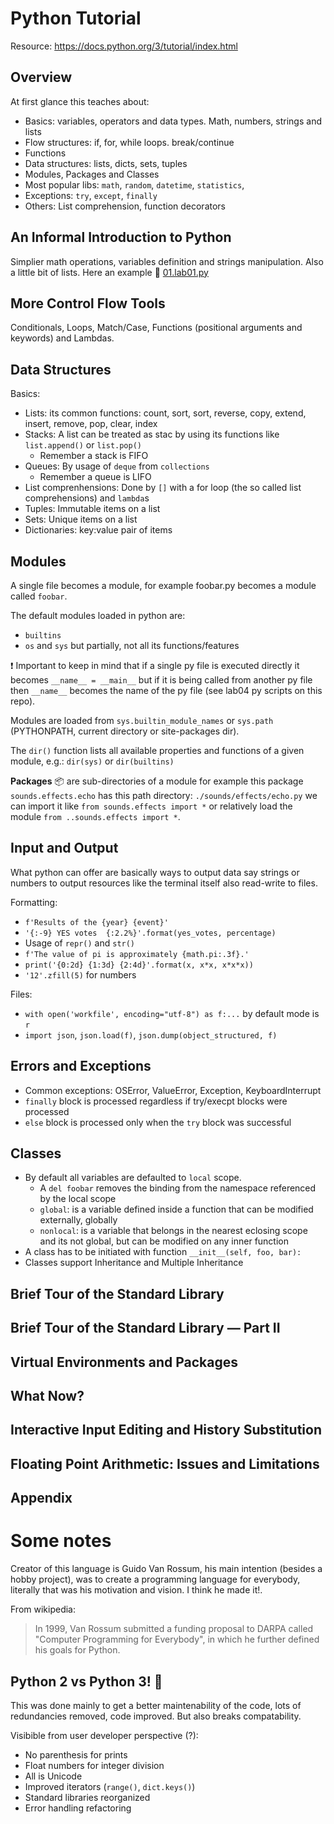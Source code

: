 # Python Tutorial
Resource: https://docs.python.org/3/tutorial/index.html

## Overview
At first glance this teaches about:
- Basics: variables, operators and data types. Math, numbers, strings and lists
- Flow structures: if, for, while loops. break/continue
- Functions
- Data structures: lists, dicts, sets, tuples
- Modules, Packages and Classes
- Most popular libs: `math`, `random`, `datetime`, `statistics`, 
- Exceptions: `try`, `except`, `finally`
- Others: List comprehension, function decorators 

## An Informal Introduction to Python
Simplier math operations, variables definition and strings manipulation. Also a little bit of lists. Here an example :link: [01.lab01.py](01.lab01.py)

## More Control Flow Tools
Conditionals, Loops, Match/Case, Functions (positional arguments and keywords) and Lambdas.

## Data Structures
Basics:
- Lists: its common functions: count, sort, sort, reverse, copy, extend, insert, remove, pop, clear, index
- Stacks: A list can be treated as stac by using its functions like `list.append()` or `list.pop()`
    - Remember a stack is FIFO
- Queues: By usage of `deque` from `collections`
    - Remember a queue is LIFO
- List comprenhensions: Done by `[]` with a for loop (the so called list comprehensions) and `lambda`s
- Tuples: Immutable items on a list
- Sets: Unique items on a list
- Dictionaries: key:value pair of items

## Modules
A single file becomes a module, for example foobar.py becomes a module called `foobar`.

The default modules loaded in python are:
- `builtins`
- `os` and `sys` but partially, not all its functions/features

:exclamation: Important to keep in mind that if a single py file is executed directly it becomes `__name__ = __main__` but if it is being called from another py file then `__name__` becomes the name of the py file (see lab04 py scripts on this repo).

Modules are loaded from `sys.builtin_module_names` or `sys.path` (PYTHONPATH, current directory or site-packages dir).

The `dir()` function lists all available properties and functions of a given module, e.g.: `dir(sys)` or `dir(builtins)`

**Packages** :package: are sub-directories of a module for example this package `sounds.effects.echo` has this path directory: `./sounds/effects/echo.py` we can import it like `from sounds.effects import *` or relatively load the module `from ..sounds.effects import *`.

## Input and Output
What python can offer are basically ways to output data say strings or numbers to output resources like the terminal itself also read-write to files.

Formatting:
- `f'Results of the {year} {event}'`
- `'{:-9} YES votes  {:2.2%}'.format(yes_votes, percentage)`
- Usage of `repr()` and `str()`
- `f'The value of pi is approximately {math.pi:.3f}.'`
- `print('{0:2d} {1:3d} {2:4d}'.format(x, x*x, x*x*x))`
- `'12'.zfill(5)` for numbers

Files:
- `with open('workfile', encoding="utf-8") as f:...` by default mode is `r`
- `import json`, `json.load(f)`, `json.dump(object_structured, f)`

## Errors and Exceptions
- Common exceptions: OSError, ValueError, Exception, KeyboardInterrupt
- `finally` block is processed regardless if try/execpt blocks were processed
- `else` block is processed only when the `try` block was successful
## Classes
- By default all variables are defaulted to `local` scope.
    - A `del foobar` removes the binding from the namespace referenced by the local scope
    - `global`: is a variable defined inside a function that can be modified externally, globally
    - `nonlocal`: is a variable that belongs in the nearest eclosing scope and its not global, but can be modified on any inner function
- A class has to be initiated with function `__init__(self, foo, bar):`
- Classes support Inheritance and Multiple Inheritance
## Brief Tour of the Standard Library
## Brief Tour of the Standard Library — Part II
## Virtual Environments and Packages
## What Now?
## Interactive Input Editing and History Substitution
## Floating Point Arithmetic: Issues and Limitations
## Appendix

# Some notes
Creator of this language is Guido Van Rossum, his main intention (besides a hobby project), was to create a programming language for everybody, literally that was his motivation and vision. I think he made it!.

From wikipedia:
> In 1999, Van Rossum submitted a funding proposal to DARPA called "Computer Programming for Everybody", in which he further defined his goals for Python.

## Python 2 vs Python 3! :boxing_glove:
This was done mainly to get a better maintenability of the code, lots of redundancies removed, code improved. But also breaks compatability.

Visibible from user developer perspective (?):
- No parenthesis for prints
- Float numbers for integer division
- All is Unicode
- Improved iterators (`range()`, `dict.keys()`)
- Standard libraries reorganized
- Error handling refactoring
